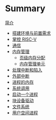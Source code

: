 # Summary

[简介](intro.md)

- [搭建环境与前置需求]()
- [掌控 RISC-V]()
- [通信]()
- [内存管理]()
  - [页级内存分配]()
  - [内存管理单元](ch3.2.md)
- [处理中断和陷入]()
- [外部中断]()
- [进程的内存]()
- [系统调用]()
- [启动一个进程]()
- [块设备驱动]()
- [文件系统]()
- [用户空间进程]()
